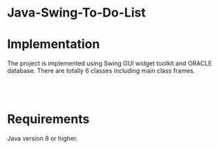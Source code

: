 # Java-Swing-To-Do-List<br />
# Implementation<br />
The project is implemented using Swing GUI widget toolkit and ORACLE database. There are totally 6 classes including main class frames.

<br /><br />
# Requirements<br /> 
Java version 8 or higher. 
